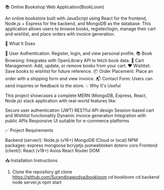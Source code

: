 📚 Online Bookshop Web Application(BookLoom)

An online bookstore built with JavaScript using React for the frontend, Node.js + Express for the backend, and MongoDB as the database. This application allows users to browse books, register/login, manage their cart and wishlist, and place orders with invoice generation.

🧩 What It Does

🔐 User Authentication: Register, login, and view personal profile.
📚 Book Browsing: Integrates with OpenLibrary API to fetch book data.
🛒 Cart Management: Add, update, or remove books from your cart.
❤️ Wishlist: Save books to wishlist for future reference.
📦 Order Placement: Place an order with a shipping form and view invoice.
📬 Contact Form: Users can send inquiries or feedback to the store.
💡 Why It's Useful

This project showcases a complete MERN (MongoDB, Express, React, Node.js) stack application with real-world features like:

Secure user authentication (JWT)
RESTful API design
Session-based cart and Wishlist functionality
Dynamic invoice generation
Integration with public APIs
Responsive UI suitable for e-commerce platforms


✅ Project Requirements

Backend (server/):
Node.js (v16+)
MongoDB (Cloud or local)
NPM packages:
express
mongoose
bcryptjs
jsonwebtoken
dotenv
cors
Frontend (client/):
React (v18+)
Axios
React Router DOM


📥 Installation Instructions

1. Clone the repository
git clone https://github.com/Surandinawodya/bookloom
cd bookloom
cd backend 
node server.js
npm start
